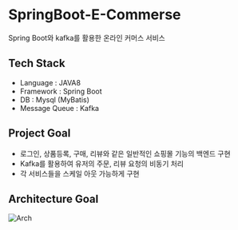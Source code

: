 # SpringBoot-E-Commerse
Spring Boot와 kafka를 활용한 온라인 커머스 서비스 

## Tech Stack
- Language : JAVA8
- Framework : Spring Boot
- DB : Mysql (MyBatis)
- Message Queue : Kafka

## Project Goal
- 로그인, 상품등록, 구매, 리뷰와 같은 일반적인 쇼핑몰 기능의 백엔드 구현
- Kafka를 활용하여 유저의 주문, 리뷰 요청의 비동기 처리
- 각 서비스들을 스케일 아웃 가능하게 구현

## Architecture Goal
![Arch](https://user-images.githubusercontent.com/29014659/144516026-700e42b1-d9d2-42bd-8083-936a5b70cea7.png)
